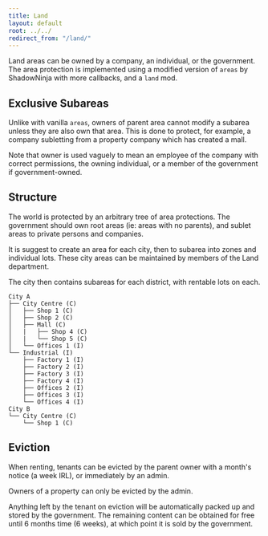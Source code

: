 ```yaml
---
title: Land
layout: default
root: ../../
redirect_from: "/land/"
---
```


Land areas can be owned by a company, an individual, or the government.
The area protection is implemented using a modified version of
`areas` by ShadowNinja with more callbacks, and a `land` mod.

<h2 class="mt-4">Exclusive Subareas</h2>

Unlike with vanilla `areas`, owners of parent area cannot modify a subarea unless
they are also own that area. This is done to protect, for example, a company
subletting from a property company which has created a mall.

Note that owner is used vaguely to mean an employee of
the company with correct permissions, the owning individual, or a member of the
government if government-owned.

<h2 class="mt-4">Structure</h2>

The world is protected by an arbitrary tree of area protections.
The government should own root areas (ie: areas with no parents),
and sublet areas to private persons and companies.

It is suggest to create an area for each city, then to subarea into zones
and individual lots.
These city areas can be maintained by members of the Land department.

The city then contains subareas for each district, with rentable lots on each.

    City A
    ├── City Centre (C)
    │   ├── Shop 1 (C)
    │   ├── Shop 2 (C)
    │   ├── Mall (C)
    │   |   ├── Shop 4 (C)
    │   |   └── Shop 5 (C)
    │   └── Offices 1 (I)
    └── Industrial (I)
        ├── Factory 1 (I)
        ├── Factory 2 (I)
        ├── Factory 3 (I)
        ├── Factory 4 (I)
        ├── Offices 2 (I)
        ├── Offices 3 (I)
        └── Offices 4 (I)
    City B
    └── City Centre (C)
        └── Shop 1 (C)

## Eviction

When renting, tenants can be evicted by the parent owner with a month's notice
(a week IRL), or immediately by an admin.

Owners of a property can only be evicted by the admin.

Anything left by the tenant on eviction will be automatically packed up and
stored by the government. The remaining content can be obtained for free until
6 months time (6 weeks), at which point it is sold by the government.
